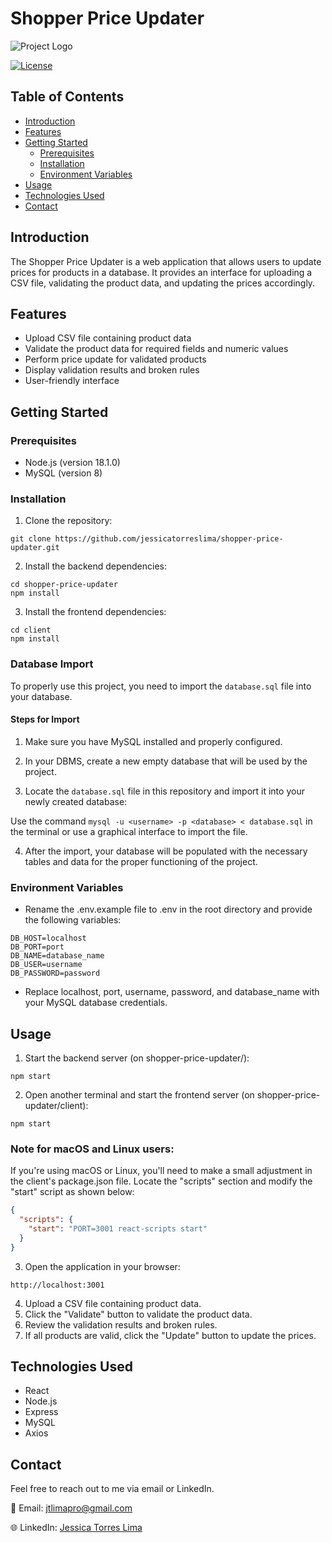 # Shopper Price Updater

![Project Logo](https://media.licdn.com/dms/image/C4D0BAQFEJ0yrCSp-fw/company-logo_200_200/0/1621454624147?e=1692230400&v=beta&t=KeiqJJthUg4Wv6c9zfMQ05YqQqXzv4pdLsHYDjWCcRc)

[![License](https://img.shields.io/badge/license-MIT-blue.svg)](https://opensource.org/licenses/MIT)

## Table of Contents

- [Introduction](#introduction)
- [Features](#features)
- [Getting Started](#getting-started)
  - [Prerequisites](#prerequisites)
  - [Installation](#installation)
  - [Environment Variables](#environment-variables)
- [Usage](#usage)
- [Technologies Used](#technologies-used)
- [Contact](#contact)

## Introduction

The Shopper Price Updater is a web application that allows users to update prices for products in a database. It provides an interface for uploading a CSV file, validating the product data, and updating the prices accordingly.

## Features

- Upload CSV file containing product data
- Validate the product data for required fields and numeric values
- Perform price update for validated products
- Display validation results and broken rules
- User-friendly interface

## Getting Started

### Prerequisites

- Node.js (version 18.1.0)
- MySQL (version 8)

### Installation

1. Clone the repository:

```shell
git clone https://github.com/jessicatorreslima/shopper-price-updater.git
```

2. Install the backend dependencies:

```shell
cd shopper-price-updater
npm install
```

3. Install the frontend dependencies:

```shell
cd client
npm install
```

### Database Import

To properly use this project, you need to import the `database.sql` file into your database.

#### Steps for Import

1. Make sure you have MySQL installed and properly configured.

2. In your DBMS, create a new empty database that will be used by the project.

3. Locate the `database.sql` file in this repository and import it into your newly created database:

Use the command `mysql -u <username> -p <database> < database.sql` in the terminal or use a graphical interface to import the file.

4. After the import, your database will be populated with the necessary tables and data for the proper functioning of the project.

### Environment Variables

- Rename the .env.example file to .env in the root directory and provide the following variables:

```shell
DB_HOST=localhost
DB_PORT=port
DB_NAME=database_name
DB_USER=username
DB_PASSWORD=password
```

- Replace localhost, port, username, password, and database_name with your MySQL database credentials.

## Usage

1. Start the backend server (on shopper-price-updater/):

```shell
npm start
```

2. Open another terminal and start the frontend server (on shopper-price-updater/client):

```shell
npm start
```

### Note for macOS and Linux users:

If you're using macOS or Linux, you'll need to make a small adjustment in the client's package.json file. Locate the "scripts" section and modify the "start" script as shown below:

```json
{
  "scripts": {
    "start": "PORT=3001 react-scripts start"
  }
}
```

3. Open the application in your browser:

```shell
http://localhost:3001
```

4. Upload a CSV file containing product data.
5. Click the "Validate" button to validate the product data.
6. Review the validation results and broken rules.
7. If all products are valid, click the "Update" button to update the prices.

## Technologies Used

- React
- Node.js
- Express
- MySQL
- Axios

## Contact

Feel free to reach out to me via email or LinkedIn.

📧 Email: jtlimapro@gmail.com

🌐 LinkedIn: [Jessica Torres Lima](https://www.linkedin.com/in/jessicatorreslima/)

